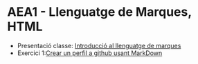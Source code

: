 # AEA1 - Llenguatge de Marques, HTML

* Presentació classe: [Introducció al llenguatge de marques](./Introducció.md)
* Exercici 1:[Crear un perfil a github usant MarkDown](./ProfileGitHub.md)